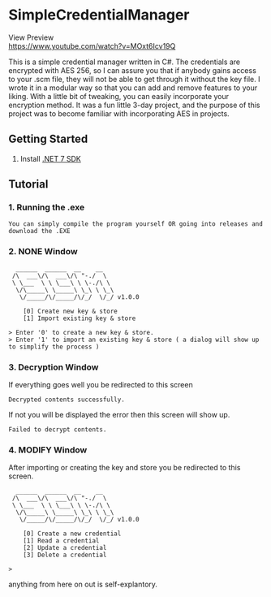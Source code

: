 # SimpleCredentialManager

View Preview<br>
[https://www.youtube.com/watch?v=MOxt6Icv19Q
](https://www.youtube.com/watch?v=ZM_laTrbEWw)


This is a simple credential manager written in C#. The credentials are encrypted with AES 256, so I can assure you that if anybody gains access to your .scm file, they will not be able to get through it without the key file. I wrote it in a modular way so that you can add and remove features to your liking. With a little bit of tweaking, you can easily incorporate your encryption method. It was a fun little 3-day project, and the purpose of this project was to become familiar with incorporating AES in projects.

## Getting Started
1. Install [.NET 7 SDK](https://dotnet.microsoft.com/en-us/download/dotnet/7.0)

## Tutorial
### 1. Running the .exe
```
You can simply compile the program yourself OR going into releases and download the .EXE
```

### 2. NONE Window
```
  ______  ______  __    __
 /\  ___\/\  ___\/\ "-./  \
 \ \___  \ \ \___\ \ \-./\ \
  \/\_____\ \_____\ \_\ \ \_\
   \/_____/\/_____/\/_/  \/_/ v1.0.0

    [0] Create new key & store
    [1] Import existing key & store

> Enter '0' to create a new key & store.
> Enter '1' to import an existing key & store ( a dialog will show up to simplify the process )
```

### 3. Decryption Window
If everything goes well you be redirected to this screen
```
Decrypted contents successfully.
```

If not you will be displayed the error then this screen will show up.
```
Failed to decrypt contents.
```
### 4. MODIFY Window
After importing or creating the key and store you be redirected to this screen.
```
  ______  ______  __    __
 /\  ___\/\  ___\/\ "-./  \
 \ \___  \ \ \___\ \ \-./\ \
  \/\_____\ \_____\ \_\ \ \_\
   \/_____/\/_____/\/_/  \/_/ v1.0.0

    [0] Create a new credential
    [1] Read a credential
    [2] Update a credential
    [3] Delete a credential

>
```
anything from here on out is self-explantory.
